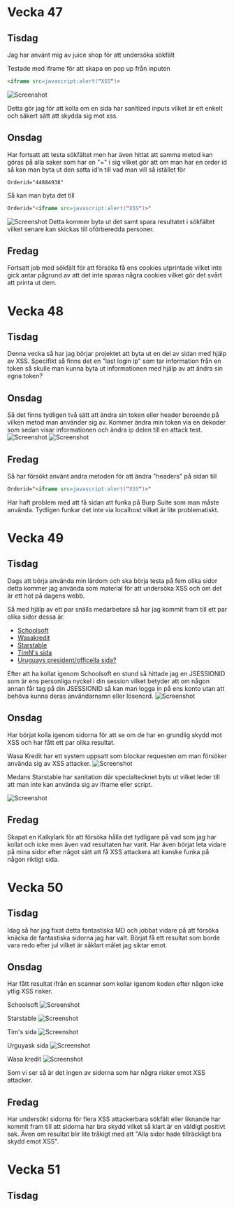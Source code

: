 # Vecka 47
 
## Tisdag
Jag har använt mig av juice shop för att undersöka sökfält
 
Testade med iframe för att skapa en pop up från inputen
```html
<iframe src=javascript:alert("XSS")>
```
![Screenshot](images/XSSSearchbar.png)
 
Detta gör jag för att kolla om en sida har sanitized inputs vilket är ett enkelt och säkert sätt att skydda sig mot xss.
 
## Onsdag
Har fortsatt att testa sökfältet men har även hittat att samma metod kan göras på alla saker som har en "=" i sig vilket gör att om man har en order id så kan man byta ut den satta id'n till vad man vill så istället för
```
Orderid="44884938"
```
Så kan man byta det till
```html
Orderid="<iframe src=javascript:alert("XSS")>"
```
![Screenshot](images/OrderXSS.png)
Detta kommer byta ut det samt spara resultatet i sökfältet vilket senare kan skickas till oförberedda personer.

## Fredag 
Fortsatt job med sökfält för att försöka få ens cookies utprintade vilket inte gick antar pågrund av att det inte sparas några cookies vilket gör det svårt att printa ut dem. 
 
# Vecka 48
 
## Tisdag
Denna vecka så har jag börjar projektet att byta ut en del av sidan med hjälp av XSS. Specifikt så finns det en "last login ip" som tar information från en token så skulle man kunna byta ut informationen med hjälp av att ändra sin egna token?
 
## Onsdag
Så det finns tydligen två sätt att ändra sin token eller header beroende på vilken metod man använder sig av. Kommer ändra min token via en dekoder som sedan visar informationen och ändra ip delen till en attack test.
![Screenshot](images/JWTDecode.png)
![Screenshot](images/Lastlogin.png)

## Fredag 
Så har försökt använt andra metoden för att ändra "headers" på sidan till
```html
Orderid="<iframe src=javascript:alert("XSS")>"
```
Har haft problem med att få sidan att funka på Burp Suite som man måste använda. Tydligen funkar det inte via localhost vilket är lite problematiskt. 
 
# Vecka 49
 
## Tisdag
Dags att börja använda min lärdom och ska börja testa på fem olika sidor detta kommer jag använda som material för att undersöka XSS och om det är ett hot på dagens webb.
 
Så med hjälp av ett par snälla medarbetare så har jag kommit fram till ett par olika sidor dessa är.
 
* [Schoolsoft](https://sms.schoolsoft.se/nti/jsp/student/right_student_startpage.jsp)
* [Wasakredit](https://www.wasakredit.se/privat/)
* [Starstable](https://www.starstable.com/se)
* [TimN's sida](https://flipflops.timpan.ninja/)
* [Uruguays president/officella sida?](https://www.gub.uy/presidencia/)
 
Efter att ha kollat igenom Schoolsoft en stund så hittade jag en JSESSIONID som är ens personliga nyckel i din session vilket betyder att om någon annan får tag på din JSESSIONID så kan man logga in på ens konto utan att behöva kunna deras användarnamn eller lösenord.
![Screenshot](images/JsessionId.png)
 
## Onsdag
Har börjat kolla igenom sidorna för att se om de har en grundlig skydd mot XSS och har fått ett par olika resultat.
 
Wasa Kredit har ett system uppsatt som blockar requesten om man försöker använda sig av XSS attacker.
![Screenshot](images/TydligtSystem.png)
 
Medans Starstable har sanitation där specialtecknet byts ut vilket leder till att man inte kan använda sig av iframe eller script.
 
![Screenshot](images/KorrektSanitastion.png)
 
## Fredag
Skapat en Kalkylark för att försöka hålla det tydligare på vad som jag har kollat och icke men även vad resultaten har varit. Har även börjat leta vidare på mina sidor efter något sätt att få XSS attackera att kanske funka på någon riktigt sida.

# Vecka 50

## Tisdag
Idag så har jag fixat detta fantastiska MD och jobbat vidare på att försöka knäcka de fantastiska sidorna jag har valt. Börjat få ett resultat som borde vara redo efter jul vilket är såklart målet jag siktar emot. 

## Onsdag 
Har fått resultat ifrån en scanner som kollar igenom koden efter någon icke ytlig XSS risker.

Schoolsoft
![Screenshot](images/schoolsoft.png)

Starstable
![Screenshot](images/Starstable.png)

Tim's sida
![Screenshot](images/Timssida.png)

Urguyask sida
![Screenshot](images/uruguaysksida.png)

Wasa kredit
![Screenshot](images/wasakredit.png)

Som vi ser så är det ingen av sidorna som har några risker emot XSS attacker.
 
## Fredag

Har undersökt sidorna för flera XSS attackerbara sökfält eller liknande har kommit fram till att sidorna har bra skydd vilket så klart är en väldigt positivt sak. Även om resultat blir lite tråkigt med att "Alla sidor hade tillräckligt bra skydd emot XSS". 

# Vecka 51

## Tisdag 
 
 
 
 
 

